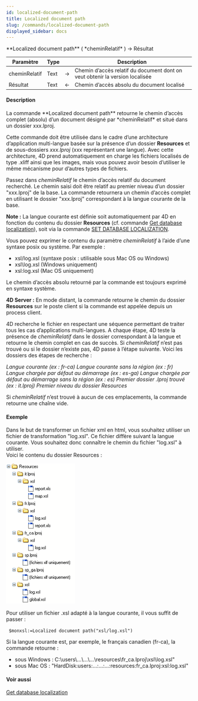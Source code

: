 ```yaml
---
id: localized-document-path
title: Localized document path
slug: /commands/localized-document-path
displayed_sidebar: docs
---
```


<!--REF #_command_.Localized document path.Syntax-->**Localized document path** ( *cheminRelatif* ) -> Résultat<!-- END REF-->
<!--REF #_command_.Localized document path.Params-->
| Paramètre | Type |  | Description |
| --- | --- | --- | --- |
| cheminRelatif | Text | &#8594;  | Chemin d’accès relatif du document dont on veut obtenir la version localisée |
| Résultat | Text | &#8592; | Chemin d’accès absolu du document localisé |

<!-- END REF-->

#### Description 

<!--REF #_command_.Localized document path.Summary-->La commande **Localized document path** retourne le chemin d’accès complet (absolu) d’un document désigné par *cheminRelatif* et situé dans un dossier xxx.<!-- END REF-->lproj.

Cette commande doit être utilisée dans le cadre d’une architecture d’application multi-langue basée sur la présence d’un dossier **Resources** et de sous-dossiers *xxx.lproj* (xxx représentant une langue). Avec cette architecture, 4D prend automatiquement en charge les fichiers localisés de type .xliff ainsi que les images, mais vous pouvez avoir besoin d’utiliser le même mécanisme pour d’autres types de fichiers. 

Passez dans *cheminRelatif* le chemin d’accès relatif du document recherché. Le chemin saisi doit être relatif au premier niveau d’un dossier "xxx.lproj" de la base. La commande retournera un chemin d’accès complet en utilisant le dossier "xxx.lproj" correspondant à la langue courante de la base. 

**Note :** La langue courante est définie soit automatiquement par 4D en fonction du contenu du dossier **Resources** (cf. commande [Get database localization](get-database-localization.md)), soit via la commande [SET DATABASE LOCALIZATION](set-database-localization.md). 

Vous pouvez exprimer le contenu du paramètre *cheminRelatif* à l’aide d’une syntaxe posix ou système. Par exemple :

* xsl/log.xsl (syntaxe posix : utilisable sous Mac OS ou Windows)
* xsl\\log.xsl (Windows uniquement)
* xsl:log.xsl (Mac OS uniquement)

Le chemin d’accès absolu retourné par la commande est toujours exprimé en syntaxe système. 

**4D Server :** En mode distant, la commande retourne le chemin du dossier **Resources** sur le poste client si la commande est appelée depuis un process client. 

4D recherche le fichier en respectant une séquence permettant de traiter tous les cas d’applications multi-langues. A chaque étape, 4D teste la présence de *cheminRelatif* dans le dossier correspondant à la langue et retourne le chemin complet en cas de succès. Si *cheminRelatif* n’est pas trouvé ou si le dossier n’existe pas, 4D passe à l’étape suivante. Voici les dossiers des étapes de recherche :

*Langue courante (ex : fr-ca)* 
 *Langue courante sans la région (ex : fr)* 
 *Langue chargée par défaut au démarrage (ex : es-ga)* 
 *Langue chargée par défaut au démarrage sans la région (ex : es)* 
 *Premier dossier .lproj trouvé (ex : it.lproj)* 
 *Premier niveau du dossier Resources*

Si *cheminRelatif* n’est trouvé à aucun de ces emplacements, la commande retourne une chaîne vide. 

#### Exemple 

Dans le but de transformer un fichier xml en html, vous souhaitez utiliser un fichier de transformation "log.xsl". Ce fichier diffère suivant la langue courante. Vous souhaitez donc connaître le chemin du fichier "log.xsl" à utiliser.   
Voici le contenu du dossier Resources :

![](../assets/en/commands/pict162129.fr.png)

Pour utiliser un fichier .xsl adapté à la langue courante, il vous suffit de passer :

```4d
 $monxsl:=Localized document path("xsl/log.xsl")
```

Si la langue courante est, par exemple, le français canadien (fr-ca), la commande retourne :

* sous Windows : C:\\users\\…\\…\\…\\resources\\fr\_ca.lproj\\xsl\\log.xsl"
* sous Mac OS : "HardDisk:users:…:…:…:resources:fr\_ca.lproj:xsl:log.xsl"

#### Voir aussi 

[Get database localization](get-database-localization.md)  